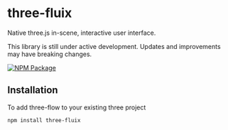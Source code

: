 # three-fluix

Native three.js in-scene, interactive user interface.

This library is still under active development.  Updates and improvements may have breaking changes.



[![NPM Package][npm]][npm-url]

## Installation

To add three-flow to your existing three project

```
npm install three-fluix
```

[npm]: https://img.shields.io/npm/v/three-fluix
[npm-url]: https://www.npmjs.com/package/three-fluix
